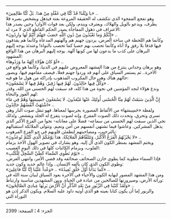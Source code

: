 ------------------------------------------------------------------------

«يا وَيْلَنا! قَدْ كُنَّا فِي غَفْلَةٍ مِنْ هذا. بَلْ كُنَّا ظالِمِينَ» ..  
وهو تفجع المفجوء الذي تتكشف له الحقيقة المروعة بغتة فيذهل ويشخص بصره فلا
يطرف، ويدعو بالويل والهلاك، ويعترف ويندم، ولكن بعد فوات الأوان! وحين
يصدر هذا الاعتراف في ذهول المفاجأة يصدر الحكم القاطع الذي لا مرد له:  
«إِنَّكُمْ وَما تَعْبُدُونَ مِنْ دُونِ اللَّهِ حَصَبُ جَهَنَّمَ أَنْتُمْ لَها وارِدُونَ» ..  
وكأنما هم اللحظة في ساحة العرض، يردون جهنم هم وآلهتهم المدعاة وكأنما هم
يقذفون فيها قذفا بلا رفق ولا أناة وكأنما تحصب بهم حصبا كما تحصب بالنواة!
وعندئذ يوجه إليهم البرهان على كذب ما يدعون لها من كونها آلهة. يوجه إليهم
البرهان من هذا الواقع المشهود:  
«لَوْ كانَ هؤُلاءِ آلِهَةً ما وَرَدُوها» ..  
وهو برهان وجداني ينتزع من هذا المشهد المعروض عليهم في الدنيا، وكأنما هو
واقع في الآخرة.. ثم يستمر السياق على أنهم قد وردوا جهنم فعلا، فيصف
مقامهم فيها، ويصور حالهم هناك وهي حال المكروب المذهوب بإدراكه من هول ما
هو فيه:  
«وَكُلٌّ فِيها خالِدُونَ. لَهُمْ فِيها زَفِيرٌ، وَهُمْ فِيها لا يَسْمَعُونَ» .  
وندع هؤلاء لنجد المؤمنين في نجوة من هذا كله، قد سبقت لهم الحسنى من الله،
وقدر لهم الفوز والنجاة:  
«إِنَّ الَّذِينَ سَبَقَتْ لَهُمْ مِنَّا الْحُسْنى أُولئِكَ عَنْها مُبْعَدُونَ. لا يَسْمَعُونَ حَسِيسَها وَهُمْ فِي
مَا اشْتَهَتْ أَنْفُسُهُمْ خالِدُونَ» ..  
ولفظة «حَسِيسَها» من الألفاظ المصورة بجرسها لمعناها. فهو تنقل صوت النار وهي
تسري وتحرق، وتحدث ذلك الصوت المفزع. وإنه لصوت يتفزع له الجلد ويقشعر.
ولذلك نجي الذين سبقت لهم الحسنى من سماعه- فضلا على معاناته- نجوا من
الفزع الأكبر الذي يذهل المشركين. وعاشوا فيما تشتهي أنفسهم من أمن ونعيم.
وتتولى الملائكة استقبالهم بالترحيب، ومصاحبتهم لتطمئن قلوبهم في جو الفزع
المرهوب:  
«لا يَحْزُنُهُمُ الْفَزَعُ الْأَكْبَرُ، وَتَتَلَقَّاهُمُ الْمَلائِكَةُ. هذا يَوْمُكُمُ الَّذِي كُنْتُمْ تُوعَدُونَ»
..  
ويختم المشهد بمنظر الكون الذي آل إليه. وهو يشارك في تصوير الهول الآخذ
بزمام القلوب، وبزمام الكائنات كلها في ذلك اليوم العصيب:  
«يَوْمَ نَطْوِي السَّماءَ كَطَيِّ السِّجِلِّ لِلْكُتُبِ» ..  
فإذا السماء مطوية كما يطوي خازن الصحائف صحائفه وقد قضي الأمر، وانتهى
العرض، وطوي الكون الذي كان يألفه الإنسان.. وإذا عالم جديد وكون جديد:  
«كَما بَدَأْنا أَوَّلَ خَلْقٍ نُعِيدُهُ» .. «وَعْداً عَلَيْنا إِنَّا كُنَّا فاعِلِينَ» ..  
ومن هذا المشهد المصور لنهاية الكون والأحياء في الآخرة يعود السياق لبيان
سنة الله في وراثة الأرض، وصيرورتها للصالحين من عبادة في الحياة. وبين
المشهدين مناسبة وارتباط:  
«وَلَقَدْ كَتَبْنا فِي الزَّبُورِ مِنْ بَعْدِ الذِّكْرِ أَنَّ الْأَرْضَ يَرِثُها عِبادِيَ الصَّالِحُونَ» ..  
والزبور إما أن يكون كتابا بعينه هو الذي أوتيه داود عليه السلام. ويكون
الذكر إذن هو التوراة التي

------------------------------------------------------------------------

الجزء: 4 ¦ الصفحة: 2399
